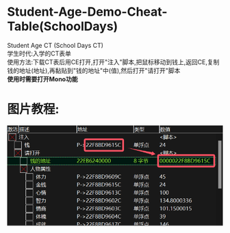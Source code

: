 # Student-Age-Demo-Cheat-Table(SchoolDays)  
Student Age CT (School Days CT)  
学生时代:入学的CT表单  
使用方法:下载CT表后用CE打开,打开"注入"脚本,把鼠标移动到钱上,返回CE,复制钱的地址(地址),再黏贴到"钱的地址"中(值),然后打开"请打开"脚本  
**使用时需要打开Mono功能**  
# 图片教程:  
![image](img/1.png)
